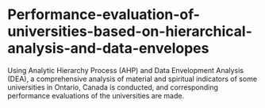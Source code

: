 # Performance-evaluation-of-universities-based-on-hierarchical-analysis-and-data-envelopes
Using Analytic Hierarchy Process (AHP) and Data Envelopment Analysis (DEA), a comprehensive analysis of material and spiritual indicators of some universities in Ontario, Canada is conducted, and corresponding performance evaluations of the universities are made.
